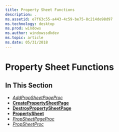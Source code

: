 ```yaml
---
title: Property Sheet Functions
description: .
ms.assetid: e7f63c55-a443-4c59-be75-8c214de98d97
ms.technology: desktop
ms.prod: windows
ms.author: windowssdkdev
ms.topic: article
ms.date: 05/31/2018
---
```


# Property Sheet Functions

## In This Section

-   [*AddPropSheetPageProc*](/windows/desktop/api/Prsht/nc-prsht-lpfnaddpropsheetpage)
-   [**CreatePropertySheetPage**](/windows/desktop/api/Prsht/nf-prsht-createpropertysheetpagea)
-   [**DestroyPropertySheetPage**](/windows/desktop/api/Prsht/nf-prsht-destroypropertysheetpage)
-   [**PropertySheet**](/windows/desktop/api/Prsht/nf-prsht-propertysheeta)
-   [*PropSheetPageProc*](/windows/desktop/api/Prsht/nc-prsht-lpfnpspcallbacka)
-   [*PropSheetProc*](/windows/desktop/api/Prsht/nc-prsht-pfnpropsheetcallback)

 

 




